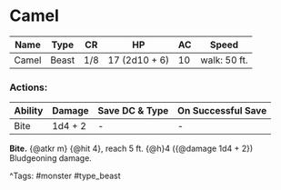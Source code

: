# Camel

| Name | Type | CR | HP | AC | Speed |
|------|------|----|----|----|-------|
| Camel | Beast | 1/8 | 17 (2d10 + 6) | 10 | walk: 50 ft. |

### Actions:

| Ability | Damage | Save DC & Type | On Successful Save |
|---------|--------|----------------|--------------------|
| Bite | 1d4 + 2 | - | - |


**Bite.** {@atkr m} {@hit 4}, reach 5 ft. {@h}4 ({@damage 1d4 + 2}) Bludgeoning damage.

^Tags: #monster #type_beast